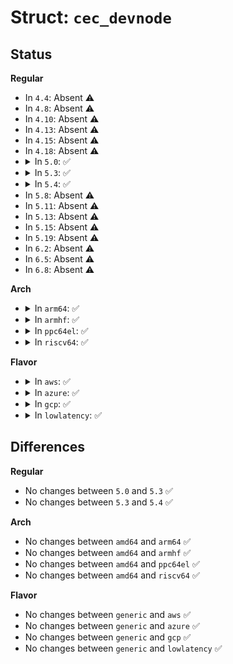 # Struct: <code>cec_devnode</code>

## Status
<b>Regular</b>
<ul>
<li>
In <code>4.4</code>: Absent ⚠️
</li>
<li>
In <code>4.8</code>: Absent ⚠️
</li>
<li>
In <code>4.10</code>: Absent ⚠️
</li>
<li>
In <code>4.13</code>: Absent ⚠️
</li>
<li>
In <code>4.15</code>: Absent ⚠️
</li>
<li>
In <code>4.18</code>: Absent ⚠️
</li>
<li>
<details>
<summary>In <code>5.0</code>: ✅</summary>

```c
struct cec_devnode {
    struct device dev;
    struct cdev cdev;
    int minor;
    bool registered;
    bool unregistered;
    struct list_head fhs;
    struct mutex lock;
};
```
</details>
</li>
<li>
<details>
<summary>In <code>5.3</code>: ✅</summary>

```c
struct cec_devnode {
    struct device dev;
    struct cdev cdev;
    int minor;
    bool registered;
    bool unregistered;
    struct list_head fhs;
    struct mutex lock;
};
```
</details>
</li>
<li>
<details>
<summary>In <code>5.4</code>: ✅</summary>

```c
struct cec_devnode {
    struct device dev;
    struct cdev cdev;
    int minor;
    bool registered;
    bool unregistered;
    struct list_head fhs;
    struct mutex lock;
};
```
</details>
</li>
<li>
In <code>5.8</code>: Absent ⚠️
</li>
<li>
In <code>5.11</code>: Absent ⚠️
</li>
<li>
In <code>5.13</code>: Absent ⚠️
</li>
<li>
In <code>5.15</code>: Absent ⚠️
</li>
<li>
In <code>5.19</code>: Absent ⚠️
</li>
<li>
In <code>6.2</code>: Absent ⚠️
</li>
<li>
In <code>6.5</code>: Absent ⚠️
</li>
<li>
In <code>6.8</code>: Absent ⚠️
</li>
</ul>
<b>Arch</b>
<ul>
<li>
<details>
<summary>In <code>arm64</code>: ✅</summary>

```c
struct cec_devnode {
    struct device dev;
    struct cdev cdev;
    int minor;
    bool registered;
    bool unregistered;
    struct list_head fhs;
    struct mutex lock;
};
```
</details>
</li>
<li>
<details>
<summary>In <code>armhf</code>: ✅</summary>

```c
struct cec_devnode {
    struct device dev;
    struct cdev cdev;
    int minor;
    bool registered;
    bool unregistered;
    struct list_head fhs;
    struct mutex lock;
};
```
</details>
</li>
<li>
<details>
<summary>In <code>ppc64el</code>: ✅</summary>

```c
struct cec_devnode {
    struct device dev;
    struct cdev cdev;
    int minor;
    bool registered;
    bool unregistered;
    struct list_head fhs;
    struct mutex lock;
};
```
</details>
</li>
<li>
<details>
<summary>In <code>riscv64</code>: ✅</summary>

```c
struct cec_devnode {
    struct device dev;
    struct cdev cdev;
    int minor;
    bool registered;
    bool unregistered;
    struct list_head fhs;
    struct mutex lock;
};
```
</details>
</li>
</ul>
<b>Flavor</b>
<ul>
<li>
<details>
<summary>In <code>aws</code>: ✅</summary>

```c
struct cec_devnode {
    struct device dev;
    struct cdev cdev;
    int minor;
    bool registered;
    bool unregistered;
    struct list_head fhs;
    struct mutex lock;
};
```
</details>
</li>
<li>
<details>
<summary>In <code>azure</code>: ✅</summary>

```c
struct cec_devnode {
    struct device dev;
    struct cdev cdev;
    int minor;
    bool registered;
    bool unregistered;
    struct list_head fhs;
    struct mutex lock;
};
```
</details>
</li>
<li>
<details>
<summary>In <code>gcp</code>: ✅</summary>

```c
struct cec_devnode {
    struct device dev;
    struct cdev cdev;
    int minor;
    bool registered;
    bool unregistered;
    struct list_head fhs;
    struct mutex lock;
};
```
</details>
</li>
<li>
<details>
<summary>In <code>lowlatency</code>: ✅</summary>

```c
struct cec_devnode {
    struct device dev;
    struct cdev cdev;
    int minor;
    bool registered;
    bool unregistered;
    struct list_head fhs;
    struct mutex lock;
};
```
</details>
</li>
</ul>

## Differences
<b>Regular</b>
<ul>
<li>
No changes between <code>5.0</code> and <code>5.3</code> ✅
</li>
<li>
No changes between <code>5.3</code> and <code>5.4</code> ✅
</li>
</ul>
<b>Arch</b>
<ul>
<li>
No changes between <code>amd64</code> and <code>arm64</code> ✅
</li>
<li>
No changes between <code>amd64</code> and <code>armhf</code> ✅
</li>
<li>
No changes between <code>amd64</code> and <code>ppc64el</code> ✅
</li>
<li>
No changes between <code>amd64</code> and <code>riscv64</code> ✅
</li>
</ul>
<b>Flavor</b>
<ul>
<li>
No changes between <code>generic</code> and <code>aws</code> ✅
</li>
<li>
No changes between <code>generic</code> and <code>azure</code> ✅
</li>
<li>
No changes between <code>generic</code> and <code>gcp</code> ✅
</li>
<li>
No changes between <code>generic</code> and <code>lowlatency</code> ✅
</li>
</ul>
